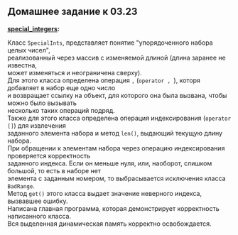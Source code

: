 ## Домашнее задание к 03.23

<b> [special_integers](./special_integers.cpp): </b><br>
    
Класс `SpecialInts`, представляет понятие "упорядоченного набора целых чисел", <br>
реализованный через массив с изменяемой длиной (длина заранее не известна, <br> 
может изменяться и неограничена сверху). <br>
Для этого класса определена операция `,` (`operator , `), которя добавляет в набор еще одно число <br>
и возвращает ссылку на объект, для которого она была вызвана, чтобы можно было вызывать <br>
несколько таких операций подряд. <br>
Также для этого класса определена операция индексирования (`operator []`) для извлечения <br>
заданного элемента набора и метод `len()`, выдающий текущую длину набора. <br>
При обращении к элементам набора через операцию индексирования проверяется корректность <br>
заданного индекса. Если он меньше нуля, или, наоборот, слишком большой, то есть в наборе нет <br>
элемента с заданным номером, то выбрасывается исключения класса `BadRange`. <br>
Метод `get()` этого класса выдает значение неверного индекса, вызвавшее ошибку. <br>
Написана главная программа, которая демонстрирует корректность написанного класса. <br>
Вся выделенная динамическая память корректно освобождается.
